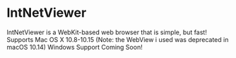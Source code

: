 # IntNetViewer
IntNetViewer is a WebKit-based web browser that is simple, but fast!
Supports Mac OS X 10.8-10.15 (Note: the WebView i used was deprecated in macOS 10.14)
Windows Support Coming Soon!
